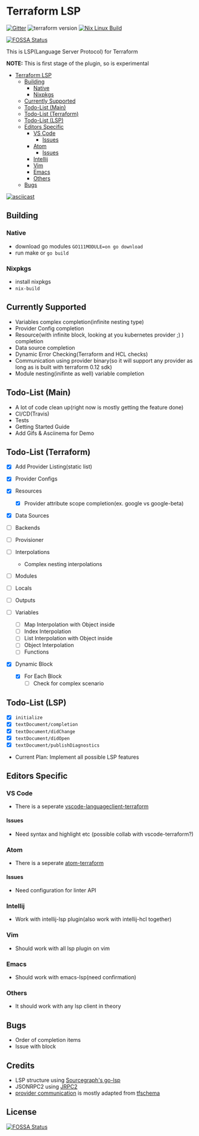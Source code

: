 # Terraform LSP

[![Gitter](https://badges.gitter.im/terraform-lsp/community.svg)](https://gitter.im/terraform-lsp/community?utm_source=badge&utm_medium=badge&utm_campaign=pr-badge)
![terraform version](https://img.shields.io/badge/terraform-0.12.0-blue.svg)
[![Nix Linux Build](https://badges.herokuapp.com/travis/juliosueiras/terraform-lsp?label=Nix%20Linux%20Build)](https://travis-ci.com/juliosueiras/terraform-lsp)

[![FOSSA Status](https://app.fossa.io/api/projects/git%2Bgithub.com%2Fjuliosueiras%2Fterraform-lsp.svg?type=shield)](https://app.fossa.io/projects/git%2Bgithub.com%2Fjuliosueiras%2Fterraform-lsp?ref=badge_shield)

This is LSP(Language Server Protocol) for Terraform

**NOTE:** This is first stage of the plugin, so is experimental

- [Terraform LSP](#terraform-lsp)
  * [Building](#building)
    + [Native](#native)
    + [Nixpkgs](#nixpkgs)
  * [Currently Supported](#currently-supported)
  * [Todo-List (Main)](#todo-list--main-)
  * [Todo-List (Terraform)](#todo-list--terraform-)
  * [Todo-List (LSP)](#todo-list--lsp-)
  * [Editors Specific](#editors-specific)
    + [VS Code](#vs-code)
      - [Issues](#issues)
    + [Atom](#atom)
      - [Issues](#issues-1)
    + [Intellij](#intellij)
    + [Vim](#vim)
    + [Emacs](#emacs)
    + [Others](#others)
  * [Bugs](#bugs)

[![asciicast](https://asciinema.org/a/245075.svg)](https://asciinema.org/a/245075)

## Building

### Native

- download go modules `GO111MODULE=on go download`
- run make or `go build`

### Nixpkgs

- install nixpkgs
- `nix-build`

## Currently Supported

- Variables complex completion(infinite nesting type)
- Provider Config completion
- Resource(with infinite block, looking at you kubernetes provider ;) ) completion
- Data source completion
- Dynamic Error Checking(Terraform and HCL checks)
- Communication using provider binary(so it will support any provider as long as is built with terraform 0.12 sdk)
- Module nesting(inifinte as well) variable completion

## Todo-List (Main)

- A lot of code clean up(right now is mostly getting the feature done)
- CI/CD(Travis)
- Tests
- Getting Started Guide
- Add Gifs & Asciinema for Demo

## Todo-List (Terraform)

- [X] Add Provider Listing(static list)
- [X] Provider Configs
- [X] Resources
  - [X] Provider attribute scope completion(ex. google vs google-beta)
- [X] Data Sources
- [ ] Backends
- [ ] Provisioner
- [ ] Interpolations
  - Complex nesting interpolations
- [ ] Modules
- [ ] Locals
- [ ] Outputs

- [ ] Variables
  - [ ] Map Interpolation with Object inside
  - [ ] Index Interpolation
  - [ ] List Interpolation with Object inside
  - [ ] Object Interpolation
  - [ ] Functions

- [X] Dynamic Block 
  - [X] For Each Block
    - [ ] Check for complex scenario

## Todo-List (LSP)

- [X] `initialize`
- [X] `textDocument/completion`
- [X] `textDocument/didChange`
- [X] `textDocument/didOpen`
- [X] `textDocument/publishDiagnostics`
- Current Plan: Implement all possible LSP features

## Editors Specific

### VS Code

- There is a seperate [vscode-languageclient-terraform](https://github.com/juliosueiras/vscode-languageclient-terraform)

#### Issues

- Need syntax and highlight etc (possible collab with vscode-terraform?)

### Atom

- There is a seperate [atom-terraform](https://github.com/juliosueiras/atom-terraform)

#### Issues

- Need configuration for linter API

### Intellij

- Work with intellij-lsp plugin(also work with intellij-hcl together)

### Vim

- Should work with all lsp plugin on vim

### Emacs

- Should work with emacs-lsp(need confirmation)

### Others

- It should work with any lsp client in theory

## Bugs
- Order of completion items
- Issue with block 

## Credits
- LSP structure using [Sourcegraph's go-lsp](https://github.com/sourcegraph/go-lsp)
- JSONRPC2 using [JRPC2](https://bitbucket.org/creachadair/jrpc2)
- [provider communication](./tfstructs/provider.go) is mostly adapted from [tfschema](https://github.com/minamijoyo/tfschema)


## License
[![FOSSA Status](https://app.fossa.io/api/projects/git%2Bgithub.com%2Fjuliosueiras%2Fterraform-lsp.svg?type=large)](https://app.fossa.io/projects/git%2Bgithub.com%2Fjuliosueiras%2Fterraform-lsp?ref=badge_large)

